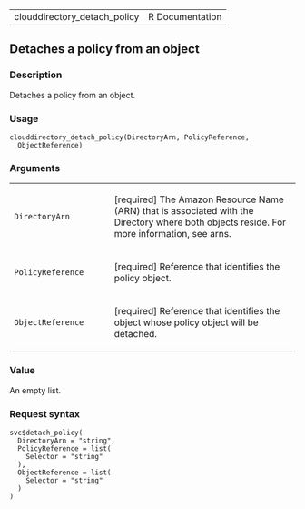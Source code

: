 <table style="width: 100%;">
<tbody>
<tr class="odd">
<td>clouddirectory_detach_policy</td>
<td style="text-align: right;">R Documentation</td>
</tr>
</tbody>
</table>

## Detaches a policy from an object

### Description

Detaches a policy from an object.

### Usage

    clouddirectory_detach_policy(DirectoryArn, PolicyReference,
      ObjectReference)

### Arguments

<table>
<colgroup>
<col style="width: 35%" />
<col style="width: 65%" />
</colgroup>
<tbody>
<tr class="odd">
<td><code
id="clouddirectory_detach_policy_:_DirectoryArn">DirectoryArn</code></td>
<td><p>[required] The Amazon Resource Name (ARN) that is associated with
the Directory where both objects reside. For more information, see
arns.</p></td>
</tr>
<tr class="even">
<td><code
id="clouddirectory_detach_policy_:_PolicyReference">PolicyReference</code></td>
<td><p>[required] Reference that identifies the policy object.</p></td>
</tr>
<tr class="odd">
<td><code
id="clouddirectory_detach_policy_:_ObjectReference">ObjectReference</code></td>
<td><p>[required] Reference that identifies the object whose policy
object will be detached.</p></td>
</tr>
</tbody>
</table>

### Value

An empty list.

### Request syntax

    svc$detach_policy(
      DirectoryArn = "string",
      PolicyReference = list(
        Selector = "string"
      ),
      ObjectReference = list(
        Selector = "string"
      )
    )
